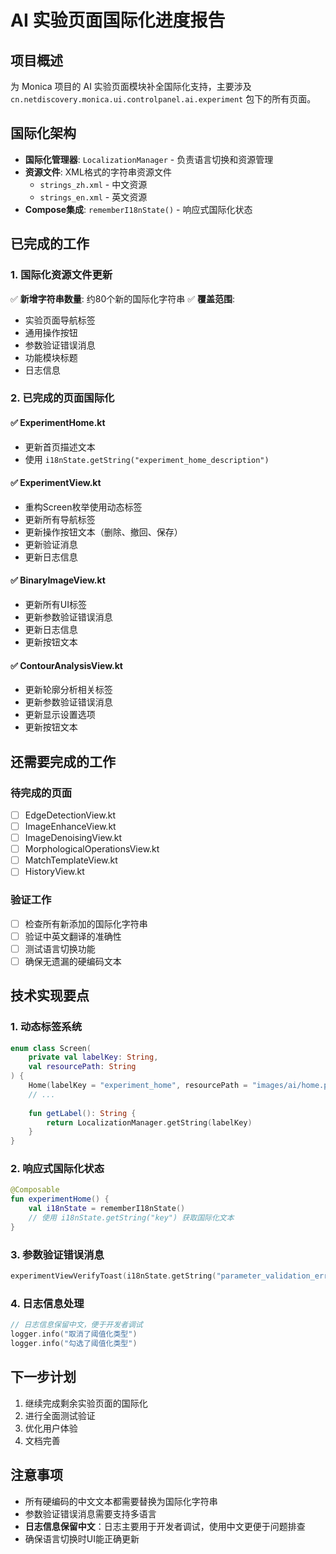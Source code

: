# AI 实验页面国际化进度报告

## 项目概述
为 Monica 项目的 AI 实验页面模块补全国际化支持，主要涉及 `cn.netdiscovery.monica.ui.controlpanel.ai.experiment` 包下的所有页面。

## 国际化架构
- **国际化管理器**: `LocalizationManager` - 负责语言切换和资源管理
- **资源文件**: XML格式的字符串资源文件
  - `strings_zh.xml` - 中文资源
  - `strings_en.xml` - 英文资源
- **Compose集成**: `rememberI18nState()` - 响应式国际化状态

## 已完成的工作

### 1. 国际化资源文件更新
✅ **新增字符串数量**: 约80个新的国际化字符串
✅ **覆盖范围**: 
- 实验页面导航标签
- 通用操作按钮
- 参数验证错误消息
- 功能模块标题
- 日志信息

### 2. 已完成的页面国际化

#### ✅ ExperimentHome.kt
- 更新首页描述文本
- 使用 `i18nState.getString("experiment_home_description")`

#### ✅ ExperimentView.kt
- 重构Screen枚举使用动态标签
- 更新所有导航标签
- 更新操作按钮文本（删除、撤回、保存）
- 更新验证消息
- 更新日志信息

#### ✅ BinaryImageView.kt
- 更新所有UI标签
- 更新参数验证错误消息
- 更新日志信息
- 更新按钮文本

#### ✅ ContourAnalysisView.kt
- 更新轮廓分析相关标签
- 更新参数验证错误消息
- 更新显示设置选项
- 更新按钮文本

## 还需要完成的工作

### 待完成的页面
- [ ] EdgeDetectionView.kt
- [ ] ImageEnhanceView.kt  
- [ ] ImageDenoisingView.kt
- [ ] MorphologicalOperationsView.kt
- [ ] MatchTemplateView.kt
- [ ] HistoryView.kt

### 验证工作
- [ ] 检查所有新添加的国际化字符串
- [ ] 验证中英文翻译的准确性
- [ ] 测试语言切换功能
- [ ] 确保无遗漏的硬编码文本

## 技术实现要点

### 1. 动态标签系统
```kotlin
enum class Screen(
    private val labelKey: String,
    val resourcePath: String
) {
    Home(labelKey = "experiment_home", resourcePath = "images/ai/home.png"),
    // ...
    
    fun getLabel(): String {
        return LocalizationManager.getString(labelKey)
    }
}
```

### 2. 响应式国际化状态
```kotlin
@Composable
fun experimentHome() {
    val i18nState = rememberI18nState()
    // 使用 i18nState.getString("key") 获取国际化文本
}
```

### 3. 参数验证错误消息
```kotlin
experimentViewVerifyToast(i18nState.getString("parameter_validation_error"))
```

### 4. 日志信息处理
```kotlin
// 日志信息保留中文，便于开发者调试
logger.info("取消了阈值化类型")
logger.info("勾选了阈值化类型")
```

## 下一步计划
1. 继续完成剩余实验页面的国际化
2. 进行全面测试验证
3. 优化用户体验
4. 文档完善

## 注意事项
- 所有硬编码的中文文本都需要替换为国际化字符串
- 参数验证错误消息需要支持多语言
- **日志信息保留中文**：日志主要用于开发者调试，使用中文更便于问题排查
- 确保语言切换时UI能正确更新
